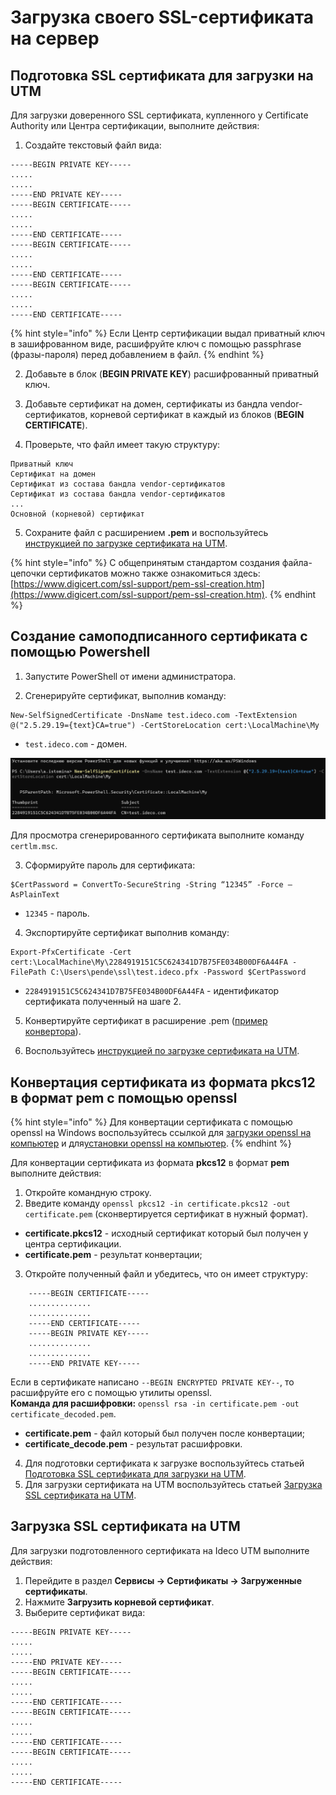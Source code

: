 # Загрузка своего SSL-сертификата на сервер

## Подготовка SSL сертификата для загрузки на UTM
Для загрузки доверенного SSL сертификата, купленного у Certificate Authority или Центра сертификации, выполните действия:

1. Создайте текстовый файл вида:

```
-----BEGIN PRIVATE KEY-----
.....
.....
-----END PRIVATE KEY-----
-----BEGIN CERTIFICATE-----
.....
.....
-----END CERTIFICATE-----
-----BEGIN CERTIFICATE-----
.....
.....
-----END CERTIFICATE-----
-----BEGIN CERTIFICATE-----
.....
.....
-----END CERTIFICATE-----
```

{% hint style="info" %}
Если Центр сертификации выдал приватный ключ в зашифрованном виде, расшифруйте ключ с помощью passphrase (фразы-пароля) перед добавлением в файл. 
{% endhint %}

2. Добавьте в блок (**BEGIN PRIVATE KEY**) расшифрованный приватный ключ.

3. Добавьте сертификат на домен, сертификаты из бандла vendor-сертификатов, корневой сертификат в каждый из блоков (**BEGIN CERTIFICATE**).

4. Проверьте, что файл имеет такую структуру:

```
Приватный ключ
Сертификат на домен
Сертификат из состава бандла vendor-сертификатов
Сертификат из состава бандла vendor-сертификатов
...
Основной (корневой) сертификат
```

5. Сохраните файл с расширением **.pem** и воспользуйтесь [инструкцией по загрузке сертификата на UTM](#zagruzka-ssl-sertifikata-na-utm).

{% hint style="info" %}
С общепринятым стандартом создания файла-цепочки сертификатов можно также ознакомиться здесь: [https://www.digicert.com/ssl-support/pem-ssl-creation.htm](https://www.digicert.com/ssl-support/pem-ssl-creation.htm).
{% endhint %}

## Создание самоподписанного сертификата c помощью Powershell

1. Запустите PowerShell от имени администратора.

2. Сгенерируйте сертификат, выполнив команду:

```
New-SelfSignedCertificate -DnsName test.ideco.com -TextExtension @("2.5.29.19={text}CA=true") -CertStoreLocation cert:\LocalMachine\My
```

* `test.ideco.com` - домен.

![](../../../.gitbook/assets/upload-ssl-certificate-to-server.png)

Для просмотра сгенерированного сертификата выполните команду `certlm.msc`.

3. Сформируйте пароль для сертификата:

```
$CertPassword = ConvertTo-SecureString -String “12345” -Force –AsPlainText
```

* `12345` - пароль.

4. Экспортируйте сертификат выполнив команду:

```
Export-PfxCertificate -Cert cert:\LocalMachine\My\2284919151C5C624341D7B75FE034B00DF6A44FA -FilePath C:\Users\pende\ssl\test.ideco.pfx -Password $CertPassword
```

* `2284919151C5C624341D7B75FE034B00DF6A44FA` - идентификатор сертификата полученный на шаге 2.

5. Конвертируйте сертификат в расширение .pem ([пример конвертора](https://www.leaderssl.ru/tools/ssl_converter)).

6. Воспользуйтесь [инструкцией по загрузке сертификата на UTM](#zagruzka-ssl-sertifikata-na-utm).

## Конвертация сертификата из формата pkcs12 в формат pem с помощью openssl

{% hint style="info" %}
Для конвертации сертификата с помощью openssl на Windows воспользуйтесь ссылкой для [загрузки openssl на компьютер](http://slproweb.com/products/Win32OpenSSL.html) и для[установки openssl на компьютер](http://iljin-oleg.blogspot.com/2012/12/openssl-openssl-ssl-secure-socket-layer.html).
{% endhint %}

Для конвертации сертификата из формата **pkcs12** в формат **pem** выполните действия:
1. Откройте командную строку.
2. Введите команду `openssl pkcs12 -in certificate.pkcs12 -out certificate.pem` (сконвертируется сертификат в нужный формат).

* **certificate.pkcs12** - исходный сертификат который был получен у центра сертификации.
* **certificate.pem** - результат конвертации;

3. Откройте полученный файл и убедитесь, что он имеет структуру:

```
    -----BEGIN CERTIFICATE-----
    ..............
    ..............
    -----END CERTIFICATE-----
    -----BEGIN PRIVATE KEY-----
    ..............
    ..............
    -----END PRIVATE KEY-----
   ```

Если в сертификате написано `--BEGIN ENCRYPTED PRIVATE KEY--`, то расшифруйте его с помощью утилиты openssl.\
**Команда для расшифровки:** `openssl rsa -in certificate.pem -out certificate_decoded.pem`. 

* **certificate.pem** - файл который был получен после конвертации;
* **certificate\_decode.pem** - результат расшифровки.

4. Для подготовки сертификата к загрузке воспользуйтесь статьей [Подготовка SSL сертификата для загрузки на UTM](#podgotovka-ssl-sertifikata-dlya-zagruzki-na-utm).
5. Для загрузки сертификата на UTM воспользуйтесь статьей [Загрузка SSL сертификата на UTM](#zagruzka-ssl-sertifikata-na-utm).

## Загрузка SSL сертификата на UTM

Для загрузки подготовленного сертификата на Ideco UTM выполните действия:
1. Перейдите в раздел **Сервисы -> Сертификаты -> Загруженные сертификаты**.
2. Нажмите **Загрузить корневой сертификат**.
3. Выберите сертификат вида: 

```
-----BEGIN PRIVATE KEY-----
.....
.....
-----END PRIVATE KEY-----
-----BEGIN CERTIFICATE-----
.....
.....
-----END CERTIFICATE-----
-----BEGIN CERTIFICATE-----
.....
.....
-----END CERTIFICATE-----
-----BEGIN CERTIFICATE-----
.....
.....
-----END CERTIFICATE-----
```